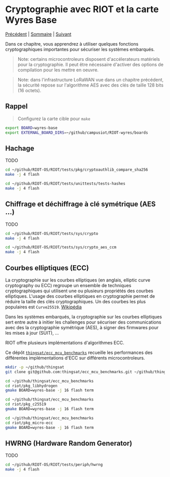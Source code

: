 # Cryptographie avec RIOT et la carte Wyres Base

[Précédent](09.md) | [Sommaire](README.md) |  [Suivant](11.md)

Dans ce chapitre, vous apprendrez à utiliser quelques fonctions cryptographiques importantes pour sécuriser les systèmes embarqués.

> Note: certains microcontroleurs disposent d'accélerateurs matériels pour la cryptographie. Il peut être nécessaire d'activer des options de compilation pour les mettre en oeuvre.

> Note: dans l'infrastructure LoRaWAN vue dans un chapitre précédent, la sécurité repose sur l'algorithme AES avec des clés de taille 128 bits (16 octets).

## Rappel

> Configurez la carte cible pour `make`
```bash
export BOARD=wyres-base
export EXTERNAL_BOARD_DIRS=~/github/campusiot/RIOT-wyres/boards
```

## Hachage

TODO

```bash
cd ~/github/RIOT-OS/RIOT/tests/pkg/cryptoauthlib_compare_sha256
make -j 4 flash
```

```bash
cd ~/github/RIOT-OS/RIOT/tests/unittests/tests-hashes
make -j 4 flash
```

## Chiffrage et déchiffrage à clé symétrique (AES ...)

TODO

```bash
cd ~/github/RIOT-OS/RIOT/tests/sys/crypto
make -j 4 flash
```

```bash
cd ~/github/RIOT-OS/RIOT/tests/sys/crypto_aes_ccm
make -j 4 flash
```

## Courbes elliptiques (ECC)

La cryptographie sur les courbes elliptiques (en anglais, elliptic curve cryptography ou ECC) regroupe un ensemble de techniques cryptographiques qui utilisent une ou plusieurs propriétés des courbes elliptiques. L'usage des courbes elliptiques en cryptographie permet de réduire la taille des clés cryptographiques. Un des courbes les plus populaires est `Curve25519`. [Wikipédia](https://fr.wikipedia.org/wiki/Cryptographie_sur_les_courbes_elliptiques)

Dans les systèmes embarqués, la cryptographie sur les courbes elliptiques sert entre autre à initier les challenges pour sécuriser des communications avec des la cryptographie symétrique (AES), à signer des firmwares pour les mises à jour (SUIT), ...

RIOT offre plusieurs implémentations d'algorithmes ECC.

Ce dépôt [`thingsat/ecc_mcu_benchmarks`](https://github.com/thingsat/ecc_mcu_benchmarks) recueille les performances des différentes implémentations d'ECC sur différents microcontroleurs.

```bash
mkdir -p ~/github/thingsat
git clone git@github.com:thingsat/ecc_mcu_benchmarks.git ~/github/thingsat/ecc_mcu_benchmarks
```

```bash
cd ~/github/thingsat/ecc_mcu_benchmarks
cd riot/pkg_libhydrogen
gmake BOARD=wyres-base -j 16 flash term
```


```bash
cd ~/github/thingsat/ecc_mcu_benchmarks
cd riot/pkg_c25519
gmake BOARD=wyres-base -j 16 flash term
```

```bash
cd ~/github/thingsat/ecc_mcu_benchmarks
cd riot/pkg_micro-ecc
gmake BOARD=wyres-base -j 16 flash term
```


## HWRNG (Hardware Random Generator)

TODO

```bash
cd ~/github/RIOT-OS/RIOT/tests/periph/hwrng
make -j 4 flash
```

